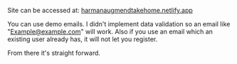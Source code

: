 Site can be accessed at: [harmanaugmendtakehome.netlify.app](https://harmanaugmendtakehome.netlify.app)

You can use demo emails. I didn't implement data validation so an email like "Example@example.com" will work. Also if you use an email which an existing user already has, it will not let you register.

From there it's straight forward.
